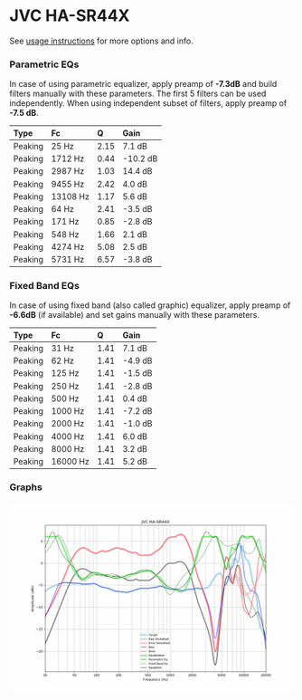 # JVC HA-SR44X
See [usage instructions](https://github.com/jaakkopasanen/AutoEq#usage) for more options and info.

### Parametric EQs
In case of using parametric equalizer, apply preamp of **-7.3dB** and build filters manually
with these parameters. The first 5 filters can be used independently.
When using independent subset of filters, apply preamp of **-7.5 dB**.

| Type    | Fc       |    Q | Gain     |
|:--------|:---------|:-----|:---------|
| Peaking | 25 Hz    | 2.15 | 7.1 dB   |
| Peaking | 1712 Hz  | 0.44 | -10.2 dB |
| Peaking | 2987 Hz  | 1.03 | 14.4 dB  |
| Peaking | 9455 Hz  | 2.42 | 4.0 dB   |
| Peaking | 13108 Hz | 1.17 | 5.6 dB   |
| Peaking | 64 Hz    | 2.41 | -3.5 dB  |
| Peaking | 171 Hz   | 0.85 | -2.8 dB  |
| Peaking | 548 Hz   | 1.66 | 2.1 dB   |
| Peaking | 4274 Hz  | 5.08 | 2.5 dB   |
| Peaking | 5731 Hz  | 6.57 | -3.8 dB  |

### Fixed Band EQs
In case of using fixed band (also called graphic) equalizer, apply preamp of **-6.6dB**
(if available) and set gains manually with these parameters.

| Type    | Fc       |    Q | Gain    |
|:--------|:---------|:-----|:--------|
| Peaking | 31 Hz    | 1.41 | 7.1 dB  |
| Peaking | 62 Hz    | 1.41 | -4.9 dB |
| Peaking | 125 Hz   | 1.41 | -1.5 dB |
| Peaking | 250 Hz   | 1.41 | -2.8 dB |
| Peaking | 500 Hz   | 1.41 | 0.4 dB  |
| Peaking | 1000 Hz  | 1.41 | -7.2 dB |
| Peaking | 2000 Hz  | 1.41 | -1.0 dB |
| Peaking | 4000 Hz  | 1.41 | 6.0 dB  |
| Peaking | 8000 Hz  | 1.41 | 3.2 dB  |
| Peaking | 16000 Hz | 1.41 | 5.2 dB  |

### Graphs
![](./JVC%20HA-SR44X.png)